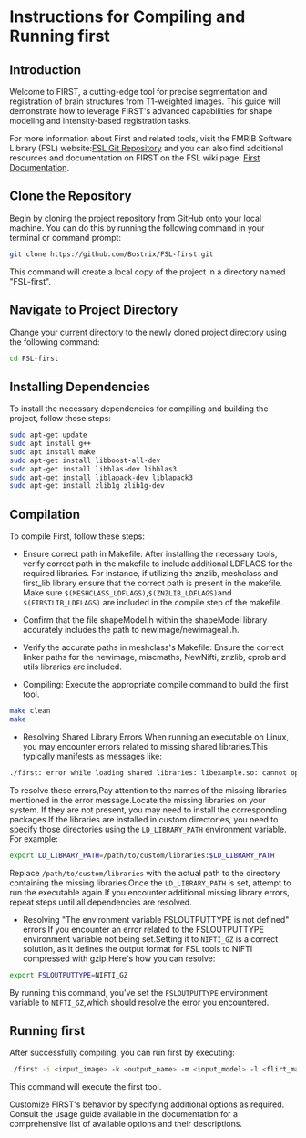 # Instructions for Compiling and Running first
## Introduction

Welcome to FIRST, a cutting-edge tool for precise segmentation and registration of brain structures from T1-weighted images. This guide will demonstrate how to leverage FIRST's advanced capabilities for shape modeling and intensity-based registration tasks.


For more information about First and related tools, visit the FMRIB Software Library (FSL) website:[FSL Git Repository](https://git.fmrib.ox.ac.uk/fsl) and you can also find additional resources and documentation on FIRST on the FSL wiki page: [First Documentation](https://fsl.fmrib.ox.ac.uk/fsl/fslwiki/FIRST).
## Clone the Repository

Begin by cloning the project repository from GitHub onto your local machine. You can do this by running the following command in your terminal or command prompt:

```bash
git clone https://github.com/Bostrix/FSL-first.git
```
This command will create a local copy of the project in a directory named "FSL-first".

## Navigate to Project Directory
Change your current directory to the newly cloned project directory using the following command:
```bash
cd FSL-first
```
## Installing Dependencies
To install the necessary dependencies for compiling and building the project, follow these steps:
```bash
sudo apt-get update
sudo apt install g++
sudo apt install make
sudo apt-get install libboost-all-dev
sudo apt-get install libblas-dev libblas3
sudo apt-get install liblapack-dev liblapack3
sudo apt-get install zlib1g zlib1g-dev
```

## Compilation
To compile First, follow these steps:

- Ensure correct path in Makefile:
After installing the necessary tools, verify correct path in the makefile to include additional LDFLAGS for the required libraries. For instance, if utilizing the znzlib, meshclass and first_lib library ensure that the correct path is present in the makefile.
Make sure `$(MESHCLASS_LDFLAGS)`,`$(ZNZLIB_LDFLAGS)`and `$(FIRSTLIB_LDFLAGS)` are included in the compile step of the makefile.

- Confirm that the file shapeModel.h within the shapeModel library accurately includes the path to newimage/newimageall.h.

- Verify the accurate paths in meshclass's Makefile: Ensure the correct linker paths for the newimage, miscmaths, NewNifti, znzlib, cprob and utils libraries are included.

- Compiling: 
Execute the appropriate compile command to build the first tool.
```bash
make clean
make
```
- Resolving Shared Library Errors
When running an executable on Linux, you may encounter errors related to missing shared libraries.This typically manifests as messages like:
```bash
./first: error while loading shared libraries: libexample.so: cannot open shared object file:No such file or directory
```
To resolve these errors,Pay attention to the names of the missing libraries mentioned in the error message.Locate the missing libraries on your system. If they are not present, you may need to install the corresponding packages.If the libraries are installed in custom directories, you need to specify those directories using the `LD_LIBRARY_PATH` environment variable. For example:
```bash
export LD_LIBRARY_PATH=/path/to/custom/libraries:$LD_LIBRARY_PATH
```
Replace `/path/to/custom/libraries` with the actual path to the directory containing the missing libraries.Once the `LD_LIBRARY_PATH` is set, attempt to run the executable again.If you encounter additional missing library errors, repeat steps until all dependencies are resolved.

- Resolving "The environment variable FSLOUTPUTTYPE is not defined" errors
If you encounter an error related to the FSLOUTPUTTYPE environment variable not being set.Setting it to `NIFTI_GZ` is a correct solution, as it defines the output format for FSL tools to NIFTI compressed with gzip.Here's how you can resolve:
```bash
export FSLOUTPUTTYPE=NIFTI_GZ
```
By running this command, you've set the `FSLOUTPUTTYPE` environment variable to `NIFTI_GZ`,which should resolve the error you encountered.

## Running first

After successfully compiling, you can run first by executing:
```bash
./first -i <input_image> -k <output_name> -m <input_model> -l <flirt_matrix>
```
This command will execute the first tool.


Customize FIRST's behavior by specifying additional options as required. Consult the usage guide available in the documentation for a comprehensive list of available options and their descriptions.
